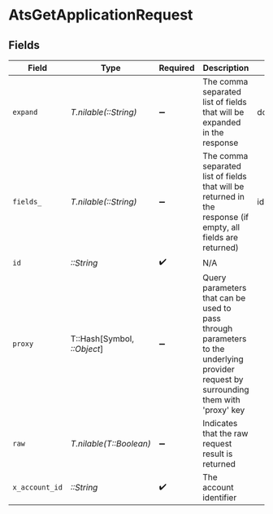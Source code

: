 # AtsGetApplicationRequest


## Fields

| Field                                                                                                                                                                                                                                                                                     | Type                                                                                                                                                                                                                                                                                      | Required                                                                                                                                                                                                                                                                                  | Description                                                                                                                                                                                                                                                                               | Example                                                                                                                                                                                                                                                                                   |
| ----------------------------------------------------------------------------------------------------------------------------------------------------------------------------------------------------------------------------------------------------------------------------------------- | ----------------------------------------------------------------------------------------------------------------------------------------------------------------------------------------------------------------------------------------------------------------------------------------- | ----------------------------------------------------------------------------------------------------------------------------------------------------------------------------------------------------------------------------------------------------------------------------------------- | ----------------------------------------------------------------------------------------------------------------------------------------------------------------------------------------------------------------------------------------------------------------------------------------- | ----------------------------------------------------------------------------------------------------------------------------------------------------------------------------------------------------------------------------------------------------------------------------------------- |
| `expand`                                                                                                                                                                                                                                                                                  | *T.nilable(::String)*                                                                                                                                                                                                                                                                     | :heavy_minus_sign:                                                                                                                                                                                                                                                                        | The comma separated list of fields that will be expanded in the response                                                                                                                                                                                                                  | documents                                                                                                                                                                                                                                                                                 |
| `fields_`                                                                                                                                                                                                                                                                                 | *T.nilable(::String)*                                                                                                                                                                                                                                                                     | :heavy_minus_sign:                                                                                                                                                                                                                                                                        | The comma separated list of fields that will be returned in the response (if empty, all fields are returned)                                                                                                                                                                              | id,candidate_id,job_id,interview_stage,interview_stage_id,rejected_reason,rejected_reason_id,rejected_reason_ids,rejected_reasons,rejected_at,location_id,location_ids,status,application_status,questionnaires,attachments,result_links,source,created_at,updated_at,documents,candidate |
| `id`                                                                                                                                                                                                                                                                                      | *::String*                                                                                                                                                                                                                                                                                | :heavy_check_mark:                                                                                                                                                                                                                                                                        | N/A                                                                                                                                                                                                                                                                                       |                                                                                                                                                                                                                                                                                           |
| `proxy`                                                                                                                                                                                                                                                                                   | T::Hash[Symbol, *::Object*]                                                                                                                                                                                                                                                               | :heavy_minus_sign:                                                                                                                                                                                                                                                                        | Query parameters that can be used to pass through parameters to the underlying provider request by surrounding them with 'proxy' key                                                                                                                                                      |                                                                                                                                                                                                                                                                                           |
| `raw`                                                                                                                                                                                                                                                                                     | *T.nilable(T::Boolean)*                                                                                                                                                                                                                                                                   | :heavy_minus_sign:                                                                                                                                                                                                                                                                        | Indicates that the raw request result is returned                                                                                                                                                                                                                                         |                                                                                                                                                                                                                                                                                           |
| `x_account_id`                                                                                                                                                                                                                                                                            | *::String*                                                                                                                                                                                                                                                                                | :heavy_check_mark:                                                                                                                                                                                                                                                                        | The account identifier                                                                                                                                                                                                                                                                    |                                                                                                                                                                                                                                                                                           |